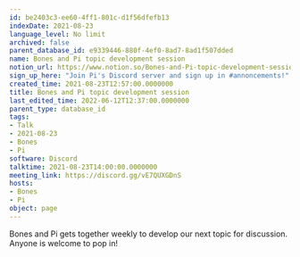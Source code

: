 ```yaml
---
id: be2403c3-ee60-4ff1-801c-d1f56dfefb13
indexDate: 2021-08-23
language_level: No limit
archived: false
parent_database_id: e9339446-880f-4ef0-8ad7-8ad1f507dded
name: Bones and Pi topic development session
notion_url: https://www.notion.so/Bones-and-Pi-topic-development-session-be2403c3ee604ff1801cd1f56dfefb13
sign_up_here: "Join Pi's Discord server and sign up in #annoncements!"
created_time: 2021-08-23T12:57:00.0000000
title: Bones and Pi topic development session
last_edited_time: 2022-06-12T12:37:00.0000000
parent_type: database_id
tags:
- Talk
- 2021-08-23
- Bones
- Pi
software: Discord
talktime: 2021-08-23T14:00:00.0000000
meeting_link: https://discord.gg/vE7QUXGDnS
hosts:
- Bones
- Pi
object: page
---
```


Bones and Pi gets together weekly to develop our next topic for discussion.
Anyone is welcome to pop in!










